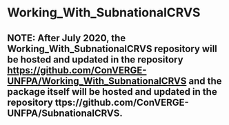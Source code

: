 # Working_With_SubnationalCRVS

## **NOTE**: After July 2020, the Working_With_SubnationalCRVS repository will be hosted and updated in the repository https://github.com/ConVERGE-UNFPA/Working_With_SubnationalCRVS and the package itself will be hosted and updated in the repository ttps://github.com/ConVERGE-UNFPA/SubnationalCRVS.
